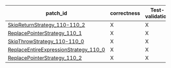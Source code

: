  | patch_id |correctness |Test-validation |NPEX-validation |
 |--- | --- | --- | --- | 
 | [SkipReturnStrategy_110-110_2](./patches/SkipReturnStrategy_110-110_2/patch.java#111) | X | X | X | 
 | [ReplacePointerStrategy_110_1](./patches/ReplacePointerStrategy_110_1/patch.java#111) | X | X | X | 
 | [SkipThrowStrategy_110-110_0](./patches/SkipThrowStrategy_110-110_0/patch.java#111) | X | X | X | 
 | [ReplaceEntireExpressionStrategy_110_0](./patches/ReplaceEntireExpressionStrategy_110_0/patch.java#111) | X | X | X | 
 | [ReplacePointerStrategy_110_2](./patches/ReplacePointerStrategy_110_2/patch.java#111) | X | X | X | 
